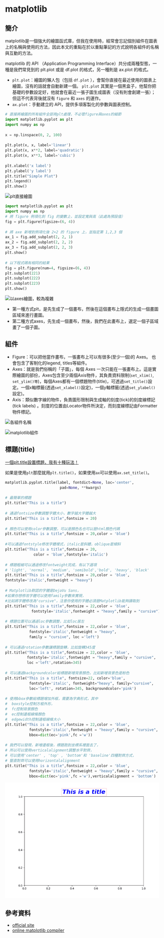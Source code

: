 # matplotlib

## 簡介

matplotlib是一個強大的繪圖函式庫，但我在使用時，經常會忘記個別組件在圖表上的名稱與使用的方法，因此本文的重點在於以重點筆記的方式說明各組件的名稱與互動的方法。

matplotlib 的 API （Application Programming Interface）共分成兩種型態，一種是我們常見到的 plt.plot 或是 df.plot 的格式，另一種則是 ax.plot 的格式。

* `plt.plot`：繪圖的懶人包（包括 `df.plot` ），會幫你直接在最近使用的圖表上繪圖，沒有的話就會自動新建一個。 `plt.plot` 其實是一個黑盒子，他幫你把基礎的參數設定好，他就會在最近一張子圖生成圖表（沒有則會創建一張）；但這不代表背後就沒有 `figure` 和 `axes` 的運作。
* `ax.plot`：手動建立的 API，提供多項客製化的參數與圖表控制。

```python
# 直接將繪圖的所有組件全部用plt處理，不必管figure與axes的細節
import matplotlib.pyplot as plt
import numpy as np

x = np.linspace(0, 2, 100)

plt.plot(x, x, label='linear')
plt.plot(x, x**2, label='quadratic')
plt.plot(x, x**3, label='cubic')

plt.xlabel('x label')
plt.ylabel('y label')
plt.title("Simple Plot")
plt.legend()
plt.show()
```

![plt直接繪圖](../.gitbook/assets/plt\_plot-min.png)

```python
import matplotlib.pyplot as plt
import numpy as np
# 將 figure 例項化到 fig 的變數上，並設定寬與高（此處為預設值）
fig = plt.figure(figsize=(6, 4))

# 將 axe 新增到例項化後 2×2 的 figure 上，並指定第 1,2,3 個
ax_1 = fig.add_subplot(2, 2, 1)
ax_2 = fig.add_subplot(2, 2, 2)
ax_3 = fig.add_subplot(2, 2, 3)
plt.show()

# 以下程式碼有相同的結果
fig = plt.figure(num=4, figsize=(6, 4))
plt.subplot(221)
plt.subplot(222)
plt.subplot(223)
plt.show()
```

![以axes繪圖，較為複雜](../.gitbook/assets/plt\_ax-min.png)

* 第一種方式plt，是先生成了一個畫布，然後在這個畫布上隱式的生成一個畫圖區域來進行畫圖。
* 第二種方式axes，先生成一個畫布，然後，我們在此畫布上，選定一個子區域畫了一個子圖。



## 組件

* Figure：可以把他當作畫布，一張畫布上可以有很多(至少一個)的 Axes。 也會包含了客制化的legend, titles等組件。
* Axes：就是我們俗稱的「子圖」，每個 Axes 一次只能在一張畫布上。這是實際繪圖的部份，Axes包含至少兩個Axis物件，其負責資料限制(`set_xlim()`, `set_ylim()等`)，每個Axes都有一個標題物件(title)，可透過`set_title()`設定。一個x軸標籤(透過`set_xlabel()`設定)，一個y軸標籤(透過`set_ylabel()`設定)。
* Axis：類似數字線的物件，負責圖形限制與生成軸的刻度(tick)的刻度線標記(tick labels) 。刻度的位置由Locator物件所決定，而刻度線標記由Formatter物件標記。

![各組件名稱](../.gitbook/assets/matplotlib\_widget-min.png)

![matplotlib組件](../.gitbook/assets/matplotlib\_widget.jpg)

## 標題(title)

[一個plt.title設置標題，我有十種玩法！](https://mp.weixin.qq.com/s/tvXOHjIm5k41ls4IZJtBsQ)

如果是使用`plt`那麼就用`plt.title()`，如果使用`ax`可以使用`ax.set_title()`。

```python
matplotlib.pyplot.title(label, fontdict=None, loc='center', 
                         pad=None, **kwargs)

# 最簡單的標題                         
plt.title("This is a title")

# 通過fontsize參數調整字體大小，數字越大字體越大
plt.title("This is a title",fontsize = 20)

# 顏色可以使用color參數調整，可以是顏色名也可以是html顏色代碼
plt.title("This is a title",fontsize = 20,color = 'blue')

#可以通過fontstyle修改字體樣式，italic是斜體，oblique是傾斜 
plt.title("This is a title",fontsize = 20,
             color = 'blue',fontstyle='italic')
             
# 標題粗細可以通過修改fontweight完成，有以下選項
# 'light', 'normal', 'medium', 'semibold','bold', 'heavy', 'black'
plt.title("This is a title",fontsize = 20,color = 'blue',
fontstyle='italic',fontweight = "heavy")

# Matplotlib默認的字體是DejaVu Sans，
#如果你想修改字體可以使用family參數來實現，
#比如將字體修改為"cursive"，注意你使用的字體必須是Matplotlib能夠讀取到
plt.title("This is a title",fontsize = 22,color = 'blue',
            fontstyle='italic',fontweight = "heavy",family = "cursive")

# 標題位置可以通過loc參數調整，比如loc居左
plt.title("This is a title",fontsize = 22,color = 'blue',
           fontstyle='italic',fontweight = "heavy",
           family = "cursive", loc ='left')

# 可以通過rotation參數讓標題旋轉，比如旋轉345度
plt.title("This is a title",fontsize = 22,color = 'blue',
          fontstyle='italic',fontweight = "heavy",family = "cursive",
          loc ='left',rotation=345)

# 可以通過backgroundcolor給標題新增背景顏色，比如新增背景色是粉色
plt.title("This is a title", fontsize=22, color='blue', 
           fontstyle='italic', fontweight="heavy", family="cursive",
           loc='left', rotation=345, backgroundcolor='pink')

# 使用bbox參數給標題增加外框，需要為字典形式，其中
#  boxstyle控制方框外形，
#  fc控制背景顏色
#  ec控制邊框線條顏色
#  edgewidth控制邊框線條大小
plt.title("This is a title",fontsize = 22,color = 'blue',
           fontstyle='italic',fontweight = "heavy",family = "cursive",
           bbox=dict(ec='pink',fc ='w'))

# 我們可以發現，新增邊框後，標題跑到坐標系裡面去了，
# 所以可以使用verticalalignment調整水平對齊，
# 可以使用'center' , 'top' , 'bottom'和 'baseline'四種對齊方式，
# 豎直對齊可以使用horizontalalignment
plt.title("This is a title",fontsize = 22,color = 'blue',
           fontstyle='italic',fontweight = "heavy",family = "cursive",
           bbox=dict(ec='pink',fc ='w'),verticalalignment = 'bottom')
```

![自定義標題](../.gitbook/assets/title-min.png)

## 參考資料

* [official site](https://matplotlib.org/)
* [online matplotlib compiler](https://www.tutorialspoint.com/execute\_matplotlib\_online.php)
